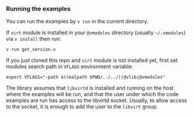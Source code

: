 ### Running the examples

You can run the examples by `v run` in the current directory.

If `virt` module is installed in your `@vmodules` directory (usually
`~/.vmodules`) via `v install` then run:

```
v run get_version.v
```

If you just cloned this repo and `virt` module is not installed yet, first set
modules search path in `VFLAGS` environment variable:

```
export VFLAGS="-path $(realpath $PWD/../../)|@vlib|@vmodules"
```

The library assumes that `libvirtd` is installed and running on the host where
the examples will be run, and that the user under which the code examples are
run has access to the libvirtd socket. Usually, to allow access to the socket,
it is enough to add the user to the `libvirt` group.
